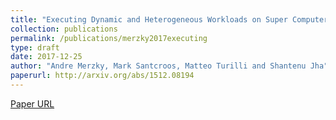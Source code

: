 ```yaml
---
title: "Executing Dynamic and Heterogeneous Workloads on Super Computers"
collection: publications
permalink: /publications/merzky2017executing
type: draft
date: 2017-12-25
author: "Andre Merzky, Mark Santcroos, Matteo Turilli and Shantenu Jha"
paperurl: http://arxiv.org/abs/1512.08194
---
```


[Paper URL](http://arxiv.org/abs/1512.08194)
